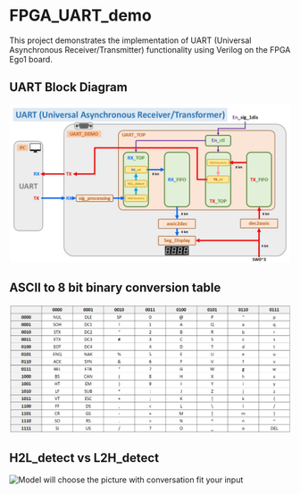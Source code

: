 # FPGA_UART_demo

This project demonstrates the implementation of UART (Universal Asynchronous Receiver/Transmitter) functionality using Verilog on the FPGA Ego1 board.
## UART Block Diagram
![Model will choose the picture with conversation fit your input](pictures/block_diagram.jpg)
## ASCII to 8 bit binary conversion table
![Model will choose the picture with conversation fit your input](pictures/ASCII_2_Binary.png)
## H2L_detect vs L2H_detect
![Model will choose the picture with conversation fit your input](H2L_vs_L2H.png)
